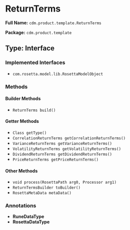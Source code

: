 # ReturnTerms

**Full Name:** `cdm.product.template.ReturnTerms`

**Package:** `cdm.product.template`

## Type: Interface

### Implemented Interfaces

- `com.rosetta.model.lib.RosettaModelObject`

### Methods

#### Builder Methods

- `ReturnTerms build()`

#### Getter Methods

- `Class getType()`
- `CorrelationReturnTerms getCorrelationReturnTerms()`
- `VarianceReturnTerms getVarianceReturnTerms()`
- `VolatilityReturnTerms getVolatilityReturnTerms()`
- `DividendReturnTerms getDividendReturnTerms()`
- `PriceReturnTerms getPriceReturnTerms()`

#### Other Methods

- `void process(RosettaPath arg0, Processor arg1)`
- `ReturnTermsBuilder toBuilder()`
- `RosettaMetaData metaData()`

### Annotations

- **RuneDataType**
- **RosettaDataType**

